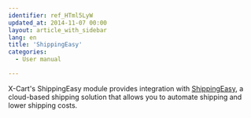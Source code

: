 ```yaml
---
identifier: ref_HTml5LyW
updated_at: 2014-11-07 00:00
layout: article_with_sidebar
lang: en
title: 'ShippingEasy'
categories:
  - User manual

---
```



X-Cart's ShippingEasy module provides integration with [ShippingEasy](http://shippingeasy.com/ "http://shippingeasy.com/"), a cloud-based shipping solution that allows you to automate shipping and lower shipping costs.